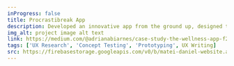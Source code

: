 ```yaml
---
inProgress: false
title: Procrastibreak App
description: Developed an innovative app from the ground up, designed to combat procrastination by emphasizing emotional well-being over traditional productivity metrics. Our approach encourages users to feel better, thereby naturally improving their efficiency and focus.
img_alt: project image alt text
link: https://medium.com/@adrianabiarnes/case-study-the-wellness-app-f263dd393cd8
tags: ['UX Research', 'Concept Testing', 'Prototyping', UX Writing]
src: https://firebasestorage.googleapis.com/v0/b/matei-daniel-website.appspot.com/o/adriana-biarnes-website%2Fproject-2-update.webp?alt=media&token=0811e19e-6891-4cc6-b308-48e5a2546f5d
---
```

